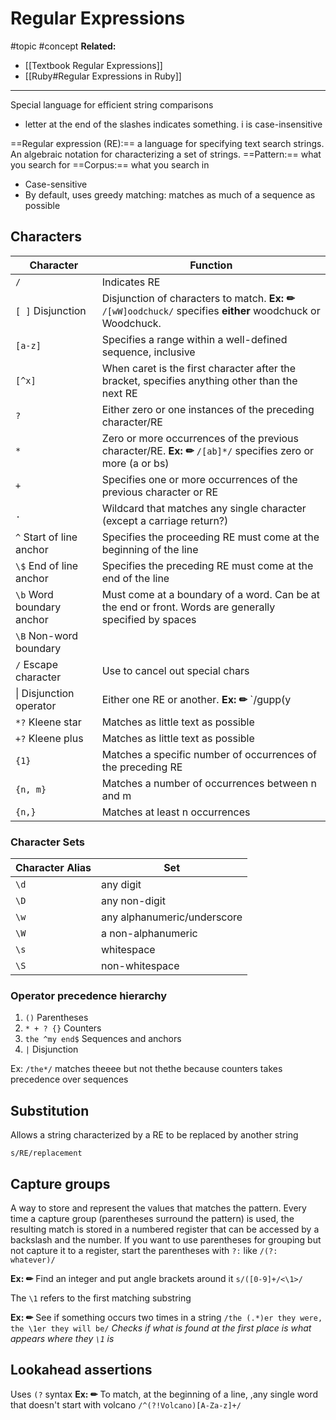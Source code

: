 # Regular Expressions
#topic
#concept
**Related:**
-  [[Textbook Regular Expressions]]
-  [[Ruby#Regular Expressions in Ruby]]

---

Special language for efficient string comparisons
- letter at the end of the slashes indicates something. i is case-insensitive 

==Regular expression (RE):== a language for specifying text search strings. An algebraic notation for characterizing a set of strings. 
==Pattern:== what you search for
==Corpus:== what you search in

- Case-sensitive
- By default, uses greedy matching: matches as much of a sequence as possible

## Characters

| Character                 | Function                                                                                                               |
| ------------------------- | ---------------------------------------------------------------------------------------------------------------------- |
| `/`                       | Indicates RE                                                                                                           |
| `[ ]` Disjunction         | Disjunction of characters to match. **Ex: ✏** `/[wW]oodchuck/` specifies **either** woodchuck or Woodchuck.                  |
| `[a-z]`                   | Specifies a range within a well-defined sequence, inclusive                                                            |
| `[^x]`                    | When caret is the first character after the bracket, specifies anything other than the next RE                         |
| `?`                       | Either zero or one instances of the preceding character/RE            |
| `*`                       | Zero or more occurrences of the previous character/RE. **Ex: ✏** `/[ab]*/` specifies zero or more (a or bs) |
| `+`                       | Specifies one or more occurrences of the previous character or RE                                                      |
| `.`                       | Wildcard that matches any single character (except a carriage return?)                                                 |
| `^` Start of line anchor  | Specifies the proceeding RE must come at the beginning of the line                                                     |
| `\$` End of line anchor   | Specifies the preceding RE must come at the end of the line                                                            |
| `\b` Word boundary anchor | Must come at a boundary of a word. Can be at the end or front. Words are generally specified by spaces                 |
| `\B` Non-word boundary    |                                                                                                                        |
| `/` Escape character      | Use to cancel out special chars                                                                                        |
| \| Disjunction operator  | Either one RE or another. **Ex: ✏** `/gupp(y|ies)` matches guppy and guppies                                                 |
| `*?` Kleene star          | Matches as little text as possible                                                                                     |
| `+?` Kleene plus          | Matches as little text as possible                                                                                     |
| `{1}`                     | Matches a specific number of occurrences of the preceding RE                                                           |
| `{n, m}`                  | Matches a number of occurrences between n and m                                                                         |
| `{n,}`                    | Matches at least n occurrences                                                                                                                        |

### Character Sets

| Character Alias | Set                         |
| --------------- | --------------------------- |
| `\d`            | any digit                   |
| `\D`            | any non-digit               |
| `\w`            | any alphanumeric/underscore |
| `\W`            | a non-alphanumeric          |
| `\s`            | whitespace                  |
| `\S`            | non-whitespace                            |

### Operator precedence hierarchy
1. `()` Parentheses
2. `* + ? {}` Counters
3. `the ^my end$` Sequences and anchors
4. `|` Disjunction

Ex: `/the*/` matches theeee but not thethe because counters takes precedence over sequences

## Substitution
Allows a string characterized by a RE to be replaced by another string

`s/RE/replacement`


## Capture groups
A way to store and represent the values that matches the pattern. Every time a capture group (parentheses surround the pattern) is used, the resulting match is stored in a numbered register that can be accessed by a backslash and the number. If you want to use parentheses for grouping but not capture it to a register, start the parentheses with `?:` like `/(?: whatever)/`

**Ex: ✏**  Find an integer and put angle brackets around it
`s/([0-9]+/<\1>/`

The `\1` refers to the first matching substring 

**Ex: ✏** See if something occurs two times in a string
`/the (.*)er they were, the \1er they will be/`
*Checks if what is found at the first place is what appears where they `\1` is*

## Lookahead assertions
Uses `(?` syntax
**Ex: ✏**  To match, at the beginning of a line, ,any single word that doesn't start with volcano
`/^(?!Volcano)[A-Za-z]+/`